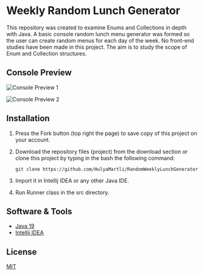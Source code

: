 # Weekly Random Lunch Generator
This repository was created to examine Enums and Collections in depth with Java. A basic console random lunch menu generator was formed so the user can create  random menus for each day of the week. No front-end studies have been made in this project. The aim is to study the scope of Enum and Collection structures.

## Console Preview

![Console Preview 1](https://lh3.googleusercontent.com/pw/AJFCJaUdyfhAKIvo9UikWRI38UOD48tZ4GTYGIWinxjNX2gdKwmNWfjLgHkVDWy77g8Ietdjn_LfIVHQNCtCda-tQCJ_aygus9zmuEJn7gSVqTHU0jBKufPFscgJCXPGakvQYc_k904taUKrZFwjJNVI2UXYtQ=w449-h803-s-no?authuser=0)

![Console Preview 2](https://lh3.googleusercontent.com/pw/AJFCJaVAyISv-aNk-0Ejh1ilkGcMHMVHy8UgmBtThhunMFYhZsXEfrmw7eRmNT00bC7k41Kh-5E0PmPTtvQjn5g-eCDv1GBvNCOhRHk3Jp6iZEVQ6l79cHu0pYHEFQ8gNAd-ttZvxWLU1XUn6kviVHx590tUGw=w450-h646-s-no?authuser=0)

## Installation
1. Press the Fork button (top right the page) to save copy of this project on your account.

2. Download the repository files (project) from the download section or clone this project by typing in the bash the following command:  
    ~~~~
    git clone https://github.com/HulyaMartli/RandomWeeklyLunchGenerator
    ~~~~ 

3. Import it in Intellij IDEA or any other Java IDE.

4. Run Runner class in the src directory.

## Software & Tools
* [Java 19](https://www.oracle.com/java/technologies/javase/jdk19-archive-downloads.html)
* [Intellij IDEA](https://www.jetbrains.com/idea/)

## License
[MIT](https://choosealicense.com/licenses/mit/)
